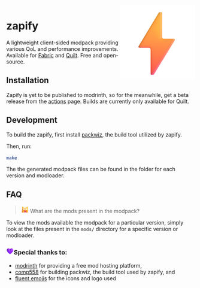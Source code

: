 <img align="right" height="200" src="https://raw.githubusercontent.com/CompeyDev/zapify/main/assets/logo.png" />

# zapify
A lightweight client-sided modpack providing various QoL and performance improvements. Available for [Fabric](https://www.fabricmc.net/) and [Quilt](https://quiltmc.org/en/). Free and open-source.


## Installation
Zapify is yet to be published to modrinth, so for the meanwhile, get a beta release from the [actions](https://github.com/CompeyDev/zapify/actions) page. Builds are currently only available for Quilt.

## Development
To build the zapify, first install [packwiz](https://github.com/packwiz/packwiz), the build tool utilized by zapify.

Then, run:
```sh
make
```

The the generated modpack files can be found in the folder for each version and modloader.

## FAQ
> <img height="20" src="https://raw.githubusercontent.com/CompeyDev/zapify/main/assets/shocked_cat.png" />
>  What are the mods present in the modpack?
To view the mods available the modpack for a particular version, simply look at the files present in the `mods/` directory for a specific version or modloader.

### <img height="20" src="https://raw.githubusercontent.com/CompeyDev/zapify/main/assets/purple_heart.png">Special thanks to:</img>

- [modrinth](https://modrinth.com) for providing a free mod hosting platform,
- [comp558](https://github.com/comp500) for building packwiz, the build tool used by zapify, and
- [fluent emojis](https://fluentemoji.com/) for the icons and logo used
